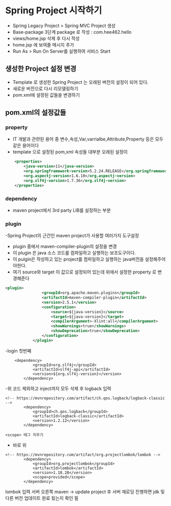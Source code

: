 # Spring Project 시작하기
- Spring Legacy Project > Spring MVC Project 생성
- Base-package 3단계 package 로 작성 : com.hee462.hello
- views/home.jsp 삭제 후 다시 작성
- home.jsp 에 보여줄 메시지 추가
- Run As > Run On Server를 실행하여 서비스 Start

## 생성한 Project 설정 변경
- Template 로 생성한 Spring Project 는 오래된 버전의 설정이 되어 있다.
- 새로운 버전으로 다시 리모델링하기
- pom.xml에 설정된 값들을 변경하기

## pom.xml의 설정값들

### property
- IT 개발과 관련된 용어 중 변수,속성,Var,varrialbe,Attribute,Property 등은 모두 같은 용어이다
- template 으로 설정된 pom,xml 속성들 대부분 오래된 설정이
```xml
	<properties>
		<java-version>11</java-version>
		<org.springframework-version>5.2.24.RELEASE</org.springframework-version>
		<org.aspectj-version>1.6.10</org.aspectj-version>
		<org.slf4j-version>1.7.36</org.slf4j-version>
	</properties>
```

### dependency
- maven project에서 3rd party LIB를 설정하는 부분
### plugin
-Spring Project의 근간인 maven project가 사용할 여러가지 도구설정
- plugin 중에서 maven-compiler-plugin의 설정을 변경
- 이 plugin 은 java 소스 코드를 컴파일하고 실행하는 보조도구이다.
- 이 pulgin은 작성하고 있는 project를 컴파일하고 실행하는 java버전을 설정해주어야한다.
- 여기 source와 target 이 값으로 설정되어 있는데 위에서 설정한 property 로 변경해준다
```xml
<plugin>
                <groupId>org.apache.maven.plugins</groupId>
                <artifactId>maven-compiler-plugin</artifactId>
                <version>2.5.1</version>
                <configuration>
                    <source>${java-version}</source>
                    <target>${java-version}</target>
                    <compilerArgument>-Xlint:all</compilerArgument>
                    <showWarnings>true</showWarnings>
                    <showDeprecation>true</showDeprecation>
                </configuration>
            </plugin>
```
-login 첫번째 
```
    <dependency>
            <groupId>org.slf4j</groupId>
            <artifactId>slf4j-api</artifactId>
            <version>${org.slf4j-version}</version>
        </dependency>
```
-위 코드 제외하고 inject까지 모두 삭제 후 logback 입력
```
<!-- https://mvnrepository.com/artifact/ch.qos.logback/logback-classic -->
        <dependency>
            <groupId>ch.qos.logback</groupId>
            <artifactId>logback-classic</artifactId>
            <version>1.2.12</version>
        </dependency>

```
```<scope> 태그 지우기```
- <!-- Test --> 바로 위
```
<!-- https://mvnrepository.com/artifact/org.projectlombok/lombok -->
        <dependency>
            <groupId>org.projectlombok</groupId>
            <artifactId>lombok</artifactId>
            <version>1.18.28</version>
            <scope>provided</scope>
        </dependency>
```
lombok 입력
서버 오른쪽  maven -> update project 후 서버 재로딩 진행하면 
                     jdk 및 다른 버전 업데이트 완료 됬는지 확인 필